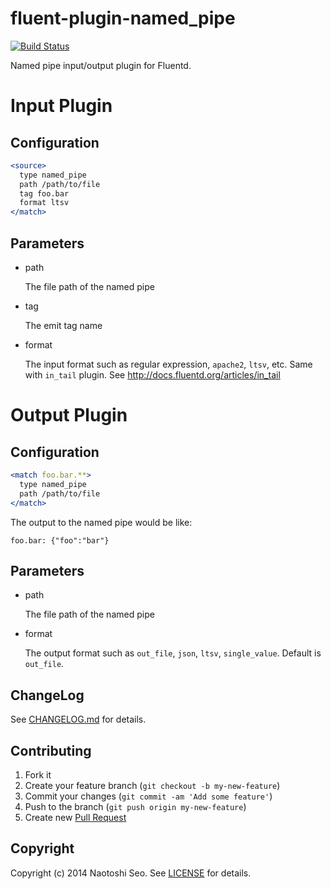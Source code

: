 # fluent-plugin-named_pipe

[![Build Status](https://secure.travis-ci.org/sonots/fluent-plugin-named_pipe.png?branch=master)](http://travis-ci.org/sonots/fluent-plugin-named_pipe)

Named pipe input/output plugin for Fluentd.

# Input Plugin

## Configuration

```apache
<source>
  type named_pipe
  path /path/to/file
  tag foo.bar
  format ltsv
</match>
```

## Parameters

- path

    The file path of the named pipe

- tag

    The emit tag name

- format

    The input format such as regular expression, `apache2`, `ltsv`, etc. Same with `in_tail` plugin. See http://docs.fluentd.org/articles/in_tail

# Output Plugin

## Configuration

```apache
<match foo.bar.**>
  type named_pipe
  path /path/to/file
</match>
```

The output to the named pipe would be like:

```
foo.bar: {"foo":"bar"}
```

## Parameters

- path

    The file path of the named pipe

- format

    The output format such as `out_file`, `json`, `ltsv`, `single_value`. Default is `out_file`. 

## ChangeLog

See [CHANGELOG.md](CHANGELOG.md) for details.

## Contributing

1. Fork it
2. Create your feature branch (`git checkout -b my-new-feature`)
3. Commit your changes (`git commit -am 'Add some feature'`)
4. Push to the branch (`git push origin my-new-feature`)
5. Create new [Pull Request](../../pull/new/master)

## Copyright

Copyright (c) 2014 Naotoshi Seo. See [LICENSE](LICENSE) for details.

